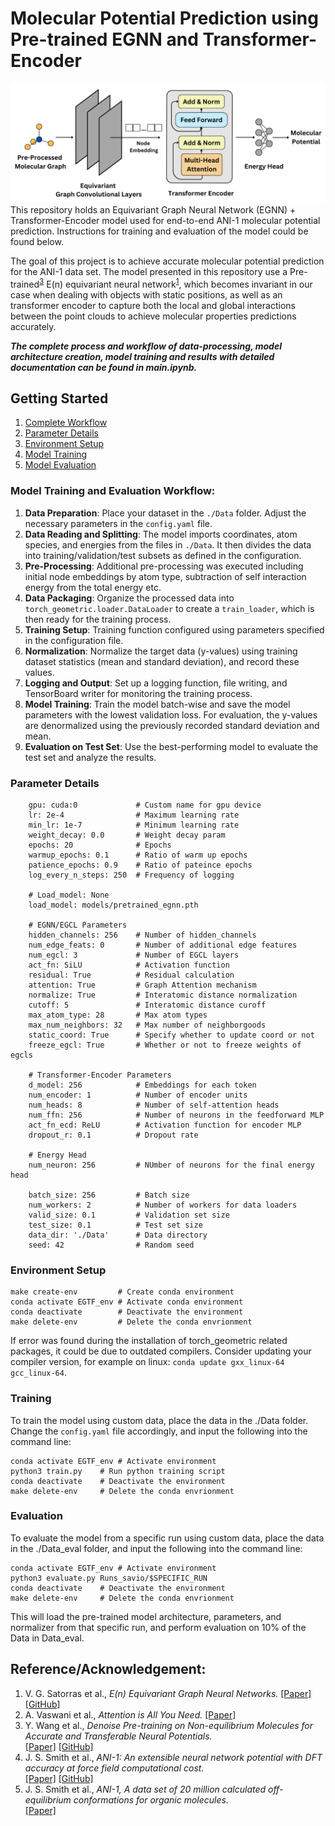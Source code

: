 # Molecular Potential Prediction using Pre-trained EGNN and Transformer-Encoder

![Alt Text!](images/architecture.png)<br>
This repository holds an Equivariant Graph Neural Network (EGNN) + Transformer-Encoder model used for end-to-end ANI-1 molecular potential prediction. Instructions for training and evaluation of the model could be found below.

The goal of this project is to achieve accurate molecular potential prediction for the ANI-1 data set.  The model presented in this repository use a Pre-trained<sup><a href="#reference">3</a></sup> E(n) equivariant neural network<sup><a href="#reference">1</a></sup>, which becomes invariant in our case when dealing with objects with static positions, as well as an transformer encoder to capture both the local and global interactions between the point clouds to achieve molecular properties predictions accurately.

<b><i>The complete process and workflow of data-processing, model architecture creation, model training and results with detailed documentation can be found in main.ipynb.</b></i>

## Getting Started

1. [Complete Workflow](#work)
2. [Parameter Details](#config)
3. [Environment Setup](#setup)
4. [Model Training](#training)
5. [Model Evaluation](#eval)

### Model Training and Evaluation Workflow:<a name="work"></a>
1) <b>Data Preparation</b>: Place your dataset in the `./Data` folder. Adjust the necessary parameters in the `config.yaml` file.
1) <b>Data Reading and Splitting</b>: The model imports coordinates, atom species, and energies from the files in `./Data`. It then divides the data into training/validation/test subsets as defined in the configuration.
2) <b>Pre-Processing</b>: Additional pre-processing was executed including initial node embeddings by atom type, subtraction of self interaction energy from the total energy etc.
3) <b>Data Packaging</b>: Organize the processed data into `torch_geometric.loader.DataLoader` to create a `train_loader`, which is then ready for the training process.
4) <b>Training Setup</b>: Training function configured using parameters specified in the configuration file.
5) <b>Normalization</b>: Normalize the target data (y-values) using training dataset statistics (mean and standard deviation), and record these values.
6) <b>Logging and Output</b>: Set up a logging function, file writing, and TensorBoard writer for monitoring the training process.
7) <b>Model Training</b>: Train the model batch-wise and save the model parameters with the lowest validation loss. For evaluation, the y-values are denormalized using the previously recorded standard deviation and mean.
8) <b>Evaluation on Test Set</b>: Use the best-performing model to evaluate the test set and analyze the results.

### Parameter Details<a name="config"></a>
```
    gpu: cuda:0             # Custom name for gpu device
    lr: 2e-4                # Maximum learning rate
    min_lr: 1e-7            # Minimum learning rate
    weight_decay: 0.0       # Weight decay param
    epochs: 20              # Epochs
    warmup_epochs: 0.1      # Ratio of warm up epochs
    patience_epochs: 0.9    # Ratio of pateince epochs
    log_every_n_steps: 250  # Frequency of logging

    # Load_model: None 
    load_model: models/pretrained_egnn.pth
    
    # EGNN/EGCL Parameters
    hidden_channels: 256    # Number of hidden_channels
    num_edge_feats: 0       # Number of additional edge features
    num_egcl: 3             # Number of EGCL layers
    act_fn: SiLU            # Activation function
    residual: True          # Residual calculation
    attention: True         # Graph Attention mechanism
    normalize: True         # Interatomic distance normalization
    cutoff: 5               # Interatomic distance curoff
    max_atom_type: 28       # Max atom types
    max_num_neighbors: 32   # Max number of neighborgoods
    static_coord: True      # Specify whether to update coord or not
    freeze_egcl: True       # Whether or not to freeze weights of egcls

    # Transformer-Encoder Parameters
    d_model: 256            # Embeddings for each token
    num_encoder: 1          # Number of encoder units
    num_heads: 8            # Number of self-attention heads
    num_ffn: 256            # Number of neurons in the feedforward MLP
    act_fn_ecd: ReLU        # Activation function for encoder MLP
    dropout_r: 0.1          # Dropout rate

    # Energy Head
    num_neuron: 256         # NUmber of neurons for the final energy head

    batch_size: 256         # Batch size
    num_workers: 2          # Number of workers for data loaders
    valid_size: 0.1         # Validation set size
    test_size: 0.1          # Test set size
    data_dir: './Data'      # Data directory
    seed: 42                # Random seed
```

### Environment Setup<a name="setup"></a>
```
make create-env         # Create conda environment
conda activate EGTF_env # Activate conda environment
conda deactivate        # Deactivate the environment
make delete-env         # Delete the conda envrionment
```
If error was found during the installation of torch_geometric related packages, it could be due to outdated compilers. Consider updating your compiler version, for example on linux: `conda update gxx_linux-64 gcc_linux-64`.

### Training<a name="training"></a>
To train the model using custom data, place the data in the ./Data folder. Change the `config.yaml` file accordingly, and input the following into the command line:
```
conda activate EGTF_env # Activate environment
python3 train.py    # Run python training script
conda deactivate    # Deactivate the environment
make delete-env     # Delete the conda envrionment
```

### Evaluation<a name="eval"></a>
To evaluate the model from a specific run using custom data, place the data in the ./Data_eval folder, and input the following into the command line:
```
conda activate EGTF_env # Activate environment
python3 evaluate.py Runs_savio/$SPECIFIC_RUN
conda deactivate    # Deactivate the environment
make delete-env     # Delete the conda envrionment
```
This will load the pre-trained model architecture, parameters, and normalizer from that specific run, and perform evaluation on 10% of the Data in Data_eval.<br>

<a name="reference"></a>
## Reference/Acknowledgement:
1. V. G. Satorras et al., <i>E(n) Equivariant Graph Neural Networks.</i> [[Paper]](https://arxiv.org/abs/2102.09844) [[GitHub]](https://github.com/vgsatorras/egnn)
2. A. Vaswani et al., <i>Attention is All You Need.</i>
[[Paper]](https://arxiv.org/abs/1706.03762)
3. Y. Wang et al., <i>Denoise Pre-training on Non-equilibrium Molecules for Accurate and Transferable Neural Potentials.</i><br> [[Paper]](https://arxiv.org/abs/2303.02216) [[GitHub]](https://github.com/yuyangw/Denoise-Pretrain-ML-Potential)
4. J. S. Smith et al., <i>ANI-1: An extensible neural network potential with DFT accuracy at force field computational cost.</i><br>
[[Paper]](https://pubs.rsc.org/en/content/articlelanding/2017/sc/c6sc05720a) [[GitHub]](https://github.com/isayev/ANI1_dataset)
5. J. S. Smith et al., <i>ANI-1, A data set of 20 million calculated off-equilibrium conformations for organic molecules.</i><br>
[[Paper]](https://www.nature.com/articles/sdata2017193)